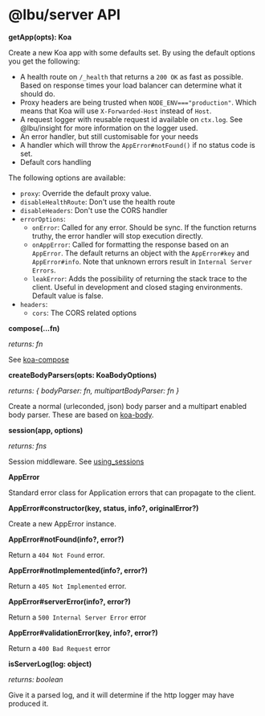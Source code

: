 # @lbu/server API

**getApp(opts): Koa**

Create a new Koa app with some defaults set. By using the default options you
get the following:

- A health route on `/_health` that returns a `200 OK` as fast as possible.
  Based on response times your load balancer can determine what it should do.
- Proxy headers are being trusted when `NODE_ENV==="production"`. Which means
  that Koa will use `X-Forwarded-Host` instead of `Host`.
- A request logger with reusable request id available on `ctx.log`. See
  @lbu/insight for more information on the logger used.
- An error handler, but still customisable for your needs
- A handler which will throw the `AppError#notFound()` if no status code is set.
- Default cors handling

The following options are available:

- `proxy`: Override the default proxy value.
- `disableHealthRoute`: Don't use the health route
- `disableHeaders`: Don't use the CORS handler
- `errorOptions`:
  - `onError`: Called for any error. Should be sync. If the function returns
    truthy, the error handler will stop execution directly.
  - `onAppError`: Called for formatting the response based on an `AppError`. The
    default returns an object with the `AppError#key` and `AppError#info`. Note
    that unknown errors result in `Internal Server Errors`.
  - `leakError`: Adds the possibility of returning the stack trace to the
    client. Useful in development and closed staging environments. Default value
    is false.
- `headers`:
  - `cors`: The CORS related options

**compose(...fn)**

_returns: fn_

See [koa-compose](https://github.com/koajs/compose)

**createBodyParsers(opts: KoaBodyOptions)**

_returns: { bodyParser: fn, multipartBodyParser: fn }_

Create a normal (urleconded, json) body parser and a multipart enabled body
parser. These are based on [koa-body](https://github.com/dlau/koa-body).

**session(app, options)**

_returns: fns_

Session middleware. See [using_sessions](../using-sessions.md)

**AppError**

Standard error class for Application errors that can propagate to the client.

**AppError#constructor(key, status, info?, originalError?)**

Create a new AppError instance.

**AppError#notFound(info?, error?)**

Return a `404 Not Found` error.

**AppError#notImplemented(info?, error?)**

Return a `405 Not Implemented` error.

**AppError#serverError(info?, error?)**

Return a `500 Internal Server Error` error

**AppError#validationError(key, info?, error?)**

Return a `400 Bad Request` error

**isServerLog(log: object)**

_returns: boolean_

Give it a parsed log, and it will determine if the http logger may have produced
it.
